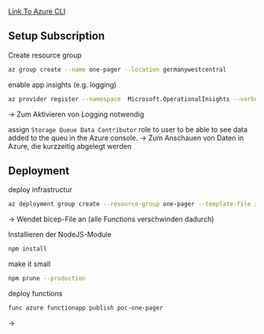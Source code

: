 [Link To Azure CLI](`https://learn.microsoft.com/en-us/cli/azure/install-azure-cli-windows?view=azure-cli-latest&pivots=winget`)


## Setup Subscription

Create resource group
```bash
az group create --name one-pager --location germanywestcentral
```

enable app insights (e.g. logging)
```bash
az provider register --namespace  Microsoft.OperationalInsights --verbose --wait
```
-> Zum Aktivieren von Logging notwendig

assign `Storage Queue Data Contributor` role to user to be able to see data 
added to the queu in the Azure console.
-> Zum Anschauen von Daten in Azure, die kurzzeitig abgelegt werden

## Deployment

deploy infrastructur
```bash
az deployment group create --resource-group one-pager --template-file infra/main.bicep --parameters @infra/parameters.json --mode complete
```
-> Wendet bicep-File an (alle Functions verschwinden dadurch)

Installieren der NodeJS-Module
```bash
npm install
```

make it small 
```bash
npm prune --production
```

deploy functions
```bash
func azure functionapp publish poc-one-pager
```
->